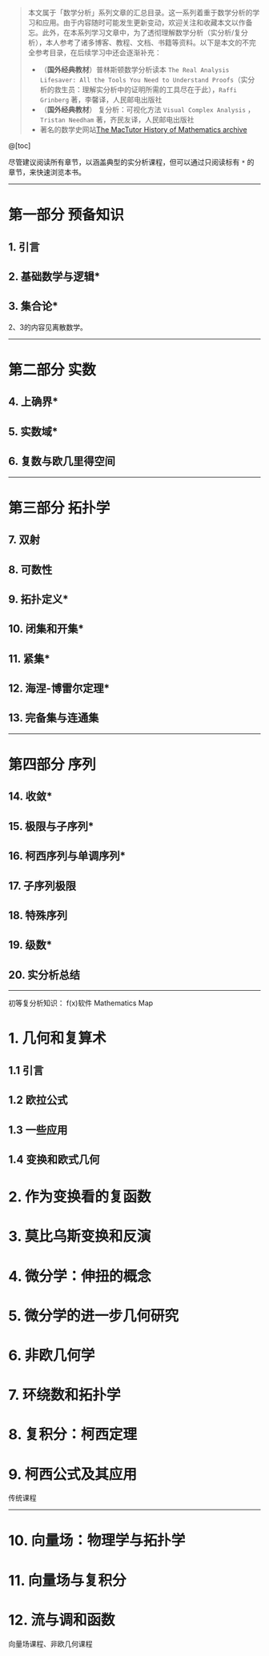> 本文属于「数学分析」系列文章的汇总目录。这一系列着重于数学分析的学习和应用。由于内容随时可能发生更新变动，欢迎关注和收藏本文以作备忘。此外，在本系列学习文章中，为了透彻理解数学分析（实分析/复分析），本人参考了诸多博客、教程、文档、书籍等资料。以下是本文的不完全参考目录，在后续学习中还会逐渐补充：
> - （**国外经典教材**）普林斯顿数学分析读本 `The Real Analysis Lifesaver: All the Tools You Need to Understand Proofs`（实分析的救生员：理解实分析中的证明所需的工具尽在于此），`Raffi Grinberg` 著，李馨译，人民邮电出版社
> - （**国外经典教材**） 复分析：可视化方法 `Visual Complex Analysis` ，`Tristan Needham` 著，齐民友译，人民邮电出版社
> - 著名的数学史网站[The MacTutor History of Mathematics archive](https://mathshistory.st-andrews.ac.uk/)

@[toc]


尽管建议阅读所有章节，以涵盖典型的实分析课程，但可以通过只阅读标有 `*` 的章节，来快速浏览本书。

---
# 第一部分 预备知识
## 1. 引言
## 2. 基础数学与逻辑*
## 3. 集合论*
2、3的内容见离散数学。

---
# 第二部分 实数
## 4. 上确界*
## 5. 实数域*
## 6. 复数与欧几里得空间

---
# 第三部分 拓扑学
## 7. 双射
## 8. 可数性
## 9. 拓扑定义*

## 10. 闭集和开集*
## 11. 紧集*
## 12. 海涅-博雷尔定理*
## 13. 完备集与连通集

---
# 第四部分 序列
## 14. 收敛*
## 15. 极限与子序列*
## 16. 柯西序列与单调序列*
## 17. 子序列极限
## 18. 特殊序列
## 19. 级数*
## 20. 实分析总结

---
初等复分析知识：
f(x)软件
Mathematics
Map
# 1. 几何和复算术
## 1.1 引言
## 1.2 欧拉公式
## 1.3 一些应用
## 1.4 变换和欧式几何
# 2. 作为变换看的复函数
# 3. 莫比乌斯变换和反演
# 4. 微分学：伸扭的概念
# 5. 微分学的进一步几何研究
# 6. 非欧几何学
# 7. 环绕数和拓扑学
# 8. 复积分：柯西定理
# 9. 柯西公式及其应用

传统课程

---

# 10. 向量场：物理学与拓扑学
# 11. 向量场与复积分
# 12. 流与调和函数

向量场课程、非欧几何课程

